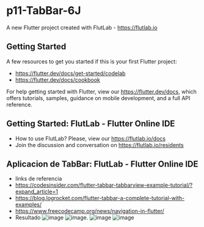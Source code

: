 # p11-TabBar-6J

A new Flutter project created with FlutLab - https://flutlab.io

## Getting Started

A few resources to get you started if this is your first Flutter project:

- https://flutter.dev/docs/get-started/codelab
- https://flutter.dev/docs/cookbook

For help getting started with Flutter, view our
https://flutter.dev/docs, which offers tutorials,
samples, guidance on mobile development, and a full API reference.

## Getting Started: FlutLab - Flutter Online IDE

- How to use FlutLab? Please, view our https://flutlab.io/docs
- Join the discussion and conversation on https://flutlab.io/residents

## Aplicacion de TabBar: FlutLab - Flutter Online IDE
- links de referencia
- https://codesinsider.com/flutter-tabbar-tabbarview-example-tutorial/?expand_article=1
- https://blog.logrocket.com/flutter-tabbar-a-complete-tutorial-with-examples/
- https://www.freecodecamp.org/news/navigation-in-flutter/
- Resultado
  ![image](https://github.com/REriveradelgadillo/p11-TabBar-6J/assets/143548741/e218b354-7891-4232-ad37-46d47e03268b)
  ![image](https://github.com/REriveradelgadillo/p11-TabBar-6J/assets/143548741/7bb79a25-aad5-4b10-8787-5427f802ab71).
  ![image](https://github.com/REriveradelgadillo/p11-TabBar-6J/assets/143548741/4d8c97ad-aca1-4467-9d66-7ea349f855a9)
  ![image](https://github.com/REriveradelgadillo/p11-TabBar-6J/assets/143548741/bb09642c-b481-479f-b53b-275b127adc64)





